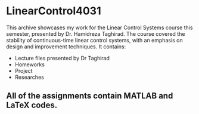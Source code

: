 # LinearControl4031
This archive showcases my work for the Linear Control Systems course this semester, presented by Dr. Hamidreza Taghirad. The course covered the stability of continuous-time linear control systems, with an emphasis on design and improvement techniques.
It contains:
+ Lecture files presented by Dr Taghirad
+ Homeworks
+ Project
+ Researches
 ## All of the assignments contain MATLAB and LaTeX codes.
